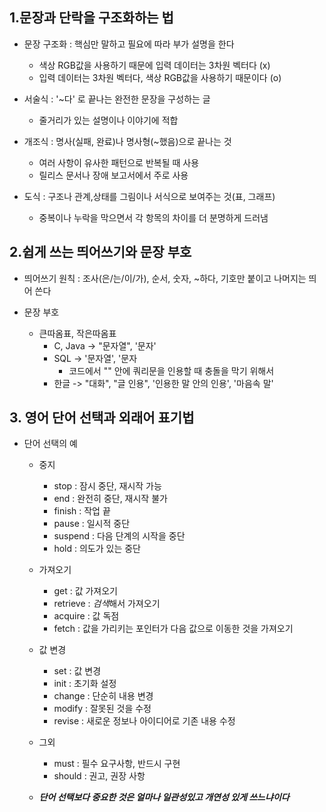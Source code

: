 ## 1.문장과 단락을 구조화하는 법
- 문장 구조화 : 핵심만 말하고 필요에 따라 부가 설명을 한다
    - 색상 RGB값을 사용하기 때문에 입력 데이터는 3차원 벡터다 (x)
    - 입력 데이터는 3차원 벡터다, 색상 RGB값을 사용하기 때문이다 (o)


- 서술식 : '~다' 로 끝나는 완전한 문장을 구성하는 글
    - 줄거리가 있는 설명이나 이야기에 적합

- 개조식 : 명사(실패, 완료)나 명사형(~했음)으로 끝나는 것
    - 여러 사항이 유사한 패턴으로 반복될 때 사용
    - 릴리스 문서나 장애 보고서에서 주로 사용

- 도식 : 구조나 관계,상태를 그림이나 서식으로 보여주는 것(표, 그래프)
    - 중복이나 누락을 막으면서 각 항목의 차이를 더 분명하게 드러냄


## 2.쉽게 쓰는 띄어쓰기와 문장 부호
- 띄어쓰기 원칙 : 조사(은/는/이/가), 순서, 숫자, ~하다, 기호만 붙이고 나머지는 띄어 쓴다

- 문장 부호
    - 큰따옴표, 작은따옴표 
        - C, Java -> "문자열", '문자'
        - SQL -> '문자열', '문자
            - 코드에서 "" 안에 쿼리문을 인용할 때 충돌을 막기 위해서
        - 한글 -> "대화", "글 인용", '인용한 말 안의 인용', '마음속 말' 

## 3. 영어 단어 선택과 외래어 표기법
- 단어 선택의 예
    - 중지
        - stop : 잠시 중단, 재시작 가능
        - end : 완전히 중단, 재시작 불가
        - finish : 작업 끝
        - pause : 일시적 중단
        - suspend : 다음 단계의 시작을 중단
        - hold : 의도가 있는 중단
    
    - 가져오기
        - get : 값 가져오기
        - retrieve : *검색*해서 가져오기
        - acquire : 값 독점
        - fetch : 값을 가리키는 포인터가 다음 값으로 이동한 것을 가져오기
    
    - 값 변경
        - set : 값 변경
        - init : 초기화 설정
        - change : 단순히 내용 변경
        - modify : 잘못된 것을 수정
        - revise : 새로운 정보나 아이디어로 기존 내용 수정
    
    - 그외
        - must : 필수 요구사항, 반드시 구현
        - should : 권고, 권장 사항
    
    - ***단어 선택보다 중요한 것은 얼마나 일관성있고 개연성 있게 쓰느냐이다***
